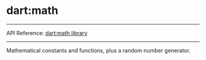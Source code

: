 # dart:math

---

API Reference: [dart:math library](https://api.dartlang.org/apidocs/channels/stable/dartdoc-viewer/dart-math) 

---

Mathematical constants and functions, plus a random number generator.
